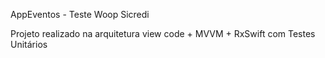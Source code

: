 AppEventos - Teste Woop Sicredi

Projeto realizado na arquitetura view code + MVVM + RxSwift com Testes Unitários
